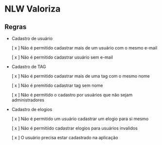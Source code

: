 # NLW Valoriza

## Regras

- Cadastro de usuário

	[ x ] Não é permitido cadastrar mais de um usuário com o mesmo e-mail

	[ x ] Não é permitido cadastrar usuário sem e-mail

- Cadastro de TAG
	
	[ x ] Não é permitido cadastrar mais de uma tag com o mesmo nome

	[ x ] Não é premitido cadastrar tag sem nome

	[ x ] Não é permitido o cadastro por usuários que não sejam administradores

- Cadastro de elogios

	[ x ] Não é permitido um usuário cadastrar um elogio para si mesmo

	[ x ] Não é permitiido cadastrar elogios para usuários invalidos

	[ x ] O usuário precisa estar cadastrado na aplicação
